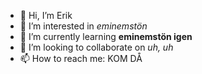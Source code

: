 - 👋 Hi, I’m Erik
- 👀 I’m interested in *eminemstön*
- 🌱 I’m currently learning **eminemstön igen**
- 💞️ I’m looking to collaborate on *uh, uh*
- 📫 How to reach me: KOM DÅ

<!---
McSwaggish/McSwaggish is a ✨ special ✨ repository because its `README.md` (this file) appears on your GitHub profile.
You can click the Preview link to take a look at your changes.
--->
